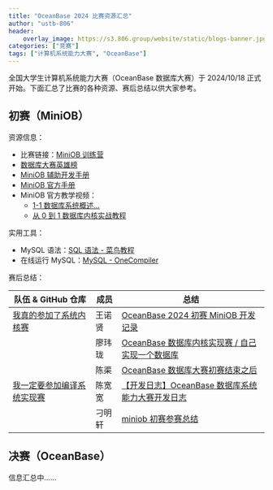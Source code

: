 ```yaml
---
title: "OceanBase 2024 比赛资源汇总"
author: "ustb-806"
header:
    overlay_image: https://s3.806.group/website/static/blogs-banner.jpg
categories: ["竞赛"]
tags: ["计算机系统能力大赛", "OceanBase"]
---
```


全国大学生计算机系统能力大赛（OceanBase 数据库大赛）于 2024/10/18 正式开始。下面汇总了比赛的各种资源、赛后总结以供大家参考。

## 初赛（MiniOB）

资源信息：

- 比赛链接：[MiniOB 训练营](https://open.oceanbase.com/train?questionId=600010)
- [数据库大赛英雄榜](https://open.oceanbase.com/competition/armory)
- [MiniOB 辅助开发手册](https://oceanbase.github.io/miniob/)
- [MiniOB 官方手册](https://www.oceanbase.com/docs/-developer-quickstart-10000000000627360)
- MiniOB 官方教学视频：
  - [1-1 数据库系统概述...](https://www.oceanbase.com/video/9000654)
  - [从 0 到 1 数据库内核实战教程](https://open.oceanbase.com/activities/4921877?id=4921946)

实用工具：

- MySQL 语法：[SQL 语法 - 菜鸟教程](https://www.runoob.com/sql/sql-syntax.html)
- 在线运行 MySQL：[MySQL - OneCompiler](https://onecompiler.com/mysql/)

赛后总结：

| 队伍 & GitHub 仓库                                                  | 成员   | 总结                                                                                                                                                                                                                                                    |
| ------------------------------------------------------------------- | ------ | ------------------------------------------------------------------------------------------------------------------------------------------------------------------------------------------------------------------------------------------------------- |
| [我真的参加了系统内核赛](https://github.com/bosswnx/miniob-2024)    | 王诺贤 | [OceanBase 2024 初赛 MiniOB 开发记录](https://zhuanlan.zhihu.com/p/5953505884)                                                                                                                                                                          |
|                                                                     | 廖玮珑 | [OceanBase 数据库内核实现赛 / 自己实现一个数据库](https://blog.soulter.top/posts/2024-oceanbase-database.html)                                                                                                                                          |
|                                                                     | 陈渠   | [OceanBase 数据库大赛初赛结束之后](https://blog.virtualfuture.top/posts/miniob/)                                                                                                                                                                        |
| [我一定要参加编译系统实现赛](https://github.com/SaZiKK/miniob-2024) | 陈宽宽 | [【开发日志】OceanBase 数据库系统能力大赛开发日志](https://sazikk.github.io/posts/%E5%BC%80%E5%8F%91%E6%97%A5%E5%BF%97-OceanBase%E6%95%B0%E6%8D%AE%E5%BA%93%E7%B3%BB%E7%BB%9F%E8%83%BD%E5%8A%9B%E5%A4%A7%E8%B5%9B%E5%BC%80%E5%8F%91%E6%97%A5%E5%BF%97/) |
|                                                                     | 刁明轩 | [miniob 初赛参赛总结](https://dmx20070206.github.io/2024/11/11/miniob/)                                                                                                                                                                                 |

## 决赛（OceanBase）

信息汇总中……
